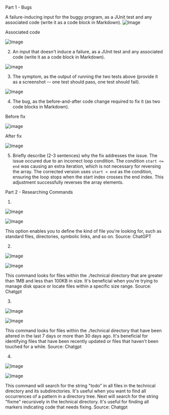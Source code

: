 Part 1 - Bugs

A failure-inducing input for the buggy program, as a JUnit test and any associated code (write it as a code block in Markdown).
![Image](labreport3.1.png)

Associated code

![Image](labreport3.2.png)

2. An input that doesn't induce a failure, as a JUnit test and any associated code (write it as a code block in Markdown).

![image](labreport3.4.png)


3. The symptom, as the output of running the two tests above (provide it as a screenshot -- one test should pass, one test should fail).

![Image](labreport3.3.png)

4. The bug, as the before-and-after code change required to fix it (as two code blocks in Markdown).

Before fix

![image](labreport3.2.png)

After fix

![Image](labreport3.5.png)

5. Briefly describe (2-3 sentences) why the fix addresses the issue.
The issue occured due to an incorrect loop condition. The condition `start <= end` was causing an extra iteration, which is not necessary for reversing the array. The corrected version uses `start < end` as the condition, ensuring the loop stops when the start index crosses the end index. This adjustment successfully reverses the array elements.


Part 2 - Researching Commands

1.

![Image](labreport3.11.png)

![Image](labreport3.12.png)

This option enables you to define the kind of file you're looking for, such as standard files, directories, symbolic links, and so on.
Source: ChatGPT

2.

![Image](labreport3.13.png)

![Image](labreport3.14.png)

This command looks for files within the ./technical directory that are greater than 1MB and less than 100KB in size. It's beneficial when you're trying to manage disk space or locate files within a specific size range.
Source: Chatgpt

3.

![Image](labreport3.15.png)

![Image](labreport3.16.png)

This command looks for files within the ./technical directory that have been altered in the last 7 days or more than 30 days ago. It's beneficial for identifying files that have been recently updated or files that haven't been touched for a while.
Source: Chatgpt

4.

![Image](labreport3.17.png)

![Image](labreport3.18.png)

This command will search for the string "todo" in all files in the technical directory and its subdirectories. It's useful when you want to find all occurrences of a pattern in a directory tree. Next will search for the string "fixme" recursively in the technical directory. It's useful for finding all markers indicating code that needs fixing.
Source: Chatgpt
